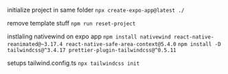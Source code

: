 initialize project in same folder
`npx create-expo-app@latest ./`

remove template stuff
`npm run reset-project`

instlaling nativewind on expo app
`npm install nativewind react-native-reanimated@~3.17.4 react-native-safe-area-context@5.4.0`
`npm install -D tailwindcss@^3.4.17 prettier-plugin-tailwindcss@^0.5.11`

setups tailwind.config.ts
`npx tailwindcss init`
